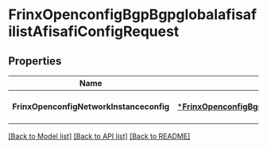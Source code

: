 # FrinxOpenconfigBgpBgpglobalafisafilistAfisafiConfigRequest

## Properties
Name | Type | Description | Notes
------------ | ------------- | ------------- | -------------
**FrinxOpenconfigNetworkInstanceconfig** | [***FrinxOpenconfigBgpBgpglobalafisafilistAfisafiConfig**](frinx.openconfig.bgp.bgpglobalafisafilist.afisafi.Config.md) |  | [optional] [default to null]

[[Back to Model list]](../README.md#documentation-for-models) [[Back to API list]](../README.md#documentation-for-api-endpoints) [[Back to README]](../README.md)


